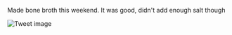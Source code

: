 Made bone broth this weekend. It was good, didn't add enough salt though


![Tweet image](/asset/crosspoast/Fhi0y46aEAA5Cu5.jpg)

